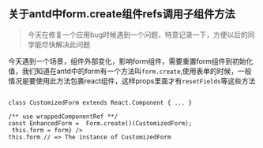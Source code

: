 
## 关于antd中form.create组件refs调用子组件方法

> 今天在修复一个应用bug时候遇到一个问题，特意记录一下，方便以后的同学能尽快解决此问题


今天遇到一个场景，组件外部变化，影响form组件，需要重置form组件到初始化值，我们知道在antd中的form有一个方法叫`form.create`,使用表单的时候，一般情况是要使用此方法包裹react组件，这样props里面才有`resetFields`等这些方法

<pre>
<code>
class CustomizedForm extends React.Component { ... }

/** use wrappedComponentRef **/
const EnhancedForm =  Form.create()(CustomizedForm);
<EnhancedForm wrappedComponentRef={(form) => this.form = form} />
this.form // => The instance of CustomizedForm
</code>
</pre>